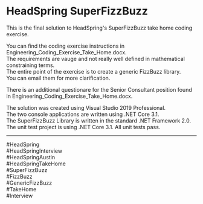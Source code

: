 <H1>HeadSpring SuperFizzBuzz</H1>

This is the final solution to HeadSpring's SuperFizzBuzz take home coding exercise.

You can find the coding exercise instructions in Engineering_Coding_Exercise_Take_Home.docx.<br>
The requirements are vauge and not really well defined in mathematical constraining terms.<br>
The entire point of the exercise is to create a generic FizzBuzz library.  <br>
You can email them for more clarification.<br>

There is an additional questionare for the Senior Consultant position found in Engineering_Coding_Exercise_Take_Home.docx.<br>

The solution was created using Visual Studio 2019 Professional.<br>
The two console applications are written using .NET Core 3.1.<br>
The SuperFizzBuzz Library is written in the standard .NET Framework 2.0.<br>
The unit test project is using .NET Core 3.1. All unit tests pass.



<HR>
#HeadSpring<br>
#HeadSpringInterview<br>
#HeadSpringAustin<br>
#HeadSpringTakeHome  <br>
#SuperFizzBuzz<br>
#FizzBuzz<br>
#GenericFizzBuzz<br>
#TakeHome<br>
#Interview  <br>
